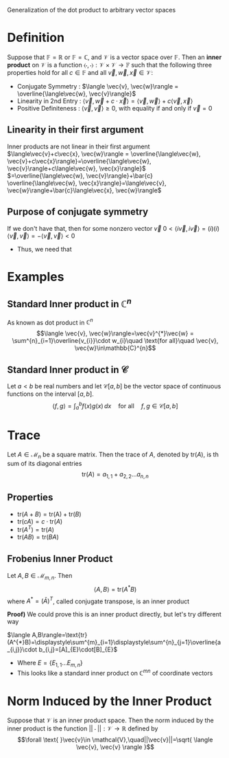 Generalization  of the dot product to arbitrary vector spaces

# Definition
Suppose that $\mathbb{F} = \mathbb{R}$ or $\mathbb{F} = \mathbb{C}$, and $\mathcal{V}$ is a vector space over $\mathbb{F}$. Then an **inner product** on $\mathcal{V}$ is a function $\langle\cdot,\cdot\rangle : \mathcal{V} \times \mathcal{V} \to \mathbb{F}$ such that the following three properties hold for all $c \in \mathbb{F}$ and all $\vec{v}, \vec{w}, \vec{x}\in \mathcal{V}$:
- Conjugate Symmetry : $\langle \vec{v}, \vec{w}\rangle = \overline{\langle\vec{w}, \vec{v}\rangle}$ 
- Linearity in 2nd Entry : $\langle\vec{v}, \vec{w} + c\cdot\vec{x}\rangle = \langle\vec{v}, \vec{w}\rangle + c\langle\vec{v}, \vec{x}\rangle$
- Positive Definiteness : $\langle\vec{v}, \vec{v}\rangle \geq 0$, with equality if and only if $\vec{v} = 0$

## Linearity in their first argument
Inner products are not linear in their first argument
$\langle\vec{v}+c\vec{x}, \vec{w}\rangle = \overline{\langle\vec{w}, \vec{v}+c\vec{x}\rangle}=\overline{\langle\vec{w}, \vec{v}\rangle+c\langle\vec{w}, \vec{x}\rangle}$
	$=\overline{\langle\vec{w}, \vec{v}\rangle}+\bar{c} \overline{\langle\vec{w}, \vec{x}\rangle}=\langle\vec{v}, \vec{w}\rangle+\bar{c}\langle\vec{x}, \vec{w}\rangle$

## Purpose of conjugate symmetry
If we don't have that, then for some nonzero vector $\vec{v}$
$0 < \langle i\vec{v}, i\vec{v}\rangle=(i)(i)\langle\vec{v}, \vec{v}\rangle=-\langle\vec{v}, \vec{v}\rangle<0$
- Thus, we need that

# Examples
## Standard Inner product in $\mathbb{C}^{n}$
As known as dot product in $\mathbb{C}^{n}$
$$\langle \vec{v}, \vec{w}\rangle=\vec{v}^{*}\vec{w} = \sum^{n}_{i=1}\overline{v_{i}}\cdot w_{i}\quad \text{for all}\quad \vec{v}, \vec{w}\in\mathbb{C}^{n}$$

## Standard Inner product in $\mathcal{C}$
Let $a < b$ be real numbers and let $\mathcal{C}[a, b]$ be the vector space of continuous functions on the interval $[a, b]$. 
$$\langle f, g \rangle = \int_a^b f(x)g(x) \, dx \quad \text{for all} \quad f, g \in \mathcal{C}[a, b]$$

# Trace
Let $A\in \mathcal{M}_{n}$ be a square matrix. Then the trace of $A$, denoted by $\text{tr}(A)$, is th sum of its diagonal entries
$$\text{tr}(A)=a_{1,1}+a_{2,2}\dots a_{n,n}$$

## Properties
- $\text{tr}(A+B)=\text{tr(A)}+\text{tr}(B)$
- $\text{tr}(cA)=c\cdot\text{tr}(A)$
- $\text{tr}(A^{T})=\text{tr}(A)$
- $\text{tr}(AB)=\text{tr}(BA)$

## Frobenius Inner Product
Let $A,B\in \mathcal{M}_{m,n}$. Then
$$\langle A,B\rangle=\text{tr}(A^{*}B)$$
where $A^{*}=(\bar{A})^{T}$, called conjugate transpose, is an inner product 

**Proof)** 
We could prove this is an inner product directly, but let's try different way

$\langle A,B\rangle=\text{tr}(A^{*}B)=\displaystyle\sum^{m}_{i=1}\displaystyle\sum^{n}_{j=1}\overline{a_{i,j}}\cdot b_{i,j}=[A]_{E}\cdot[B]_{E}$
- Where $E=\{ E_{1,1}\dots E_{m,n} \}$
- This looks like a standard inner product on $\mathbb{C}^{mn}$ of coordinate vectors


# Norm Induced by the Inner Product
Suppose that $\mathcal{V}$ is an inner product space. Then the norm induced by the inner product is the function $||\cdot|| : \mathcal{V}\to \mathbb{R}$ defined by
$$\forall \text{ }\vec{v}\in \mathcal{V},\quad||\vec{v}||=\sqrt{ \langle \vec{v}, \vec{v} \rangle }$$

